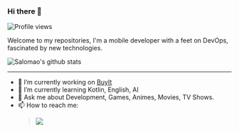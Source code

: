 ### Hi there 👋
![Profile views](https://gpvc.arturio.dev/salomaoluiz)

Welcome to my repositories, I'm a mobile developer with a feet on DevOps, fascinated by new technologies.

![Salomao's github stats](https://github-readme-stats.vercel.app/api?username=salomaoluiz&show_icons=true&title_color=0038e5icon_color=0038e5&text_color=666&bg_color=fffff)

---------------------------------

- 🔭 I’m currently working on [BuyIt](https://github.com/salomaoluiz/BuyIt)
- 🌱 I’m currently learning Kotlin, English, AI
- 💬 Ask me about Development, Games, Animes, Movies, TV Shows.
- 📫 How to reach me:
   >  [<img src="https://img.shields.io/badge/linkedin-%230077B5.svg?&style=for-the-badge&logo=linkedin&logoColor=white" />](https://www.linkedin.com/in/salomao-luiz/)

